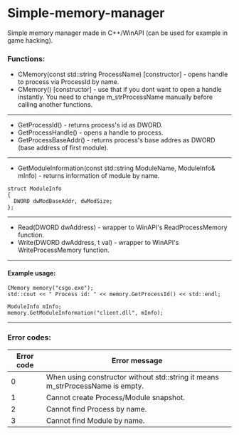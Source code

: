 # Simple-memory-manager
Simple memory manager made in C++/WinAPI (can be used for example in game hacking).

### Functions:
  - CMemory(const std::string ProcessName) [constructor] - opens handle to process via ProcessId by name.
  - CMemory() [constructor] - use that if you dont want to open a handle instantly.
   You need to change m_strProcessName manually before calling another functions.
  
  ***
  
  - GetProcessId() - returns process's id as DWORD.
  - GetProcessHandle() - opens a handle to process.
  - GetProcessBaseAddr() - returns process's base addres as DWORD (base address of first module).
  
  ***
  
  - GetModuleInformation(const std::string ModuleName, ModuleInfo& mInfo) - returns information of module by name.
  
  ```
  struct ModuleInfo
  {
	DWORD dwModBaseAddr, dwModSize;
  };
  ```
  
  ***
  
  - Read(DWORD dwAddress) - wrapper to WinAPI's ReadProcessMemory function.
  - Write(DWORD dwAddress, t val) - wrapper to WinAPI's WriteProcessMemory function.
  
  ***
  
 #### Example usage:
  ```
  CMemory memory("csgo.exe");
  std::cout << " Process id: " << memory.GetProcessId() << std::endl;
  
  ModuleInfo mInfo;
  memory.GetModuleInformation("client.dll", mInfo);
  ```
  
  ***
  
  ### Error codes:
  Error code | Error message
  --- | ---
  0 | When using constructor without std::string it means m_strProcessName is empty.
  1 | Cannot create Process/Module snapshot.
  2 | Cannot find Process by name.
  3 | Cannot find Module by name.
